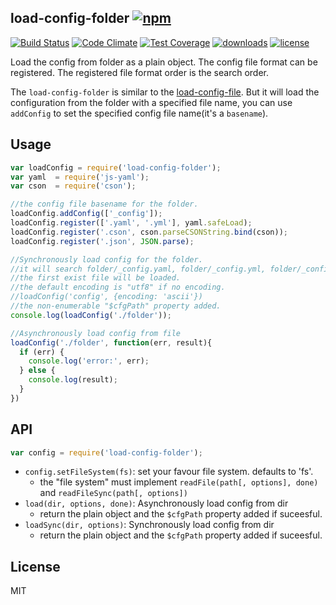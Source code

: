 ## load-config-folder [![npm](https://img.shields.io/npm/v/load-config-folder.svg)](https://npmjs.org/package/load-config-folder)

[![Build Status](https://img.shields.io/travis/snowyu/load-config-folder.js/master.svg)](http://travis-ci.org/snowyu/load-config-folder.js)
[![Code Climate](https://codeclimate.com/github/snowyu/load-config-folder.js/badges/gpa.svg)](https://codeclimate.com/github/snowyu/load-config-folder.js)
[![Test Coverage](https://codeclimate.com/github/snowyu/load-config-folder.js/badges/coverage.svg)](https://codeclimate.com/github/snowyu/load-config-folder.js/coverage)
[![downloads](https://img.shields.io/npm/dm/load-config-folder.svg)](https://npmjs.org/package/load-config-folder)
[![license](https://img.shields.io/npm/l/load-config-folder.svg)](https://npmjs.org/package/load-config-folder)

Load the config from folder as a plain object. The config file format can be registered.
The registered file format order is the search order.

The `load-config-folder` is similar to the [load-config-file](https://github.com/snowyu/load-config-file.js).
But it will load the configuration from the folder with a specified file name, you can use `addConfig`
to set the specified config file name(it's a `basename`).


## Usage

```js
var loadConfig = require('load-config-folder');
var yaml  = require('js-yaml');
var cson  = require('cson');

//the config file basename for the folder.
loadConfig.addConfig(['_config']);
loadConfig.register(['.yaml', '.yml'], yaml.safeLoad);
loadConfig.register('.cson', cson.parseCSONString.bind(cson));
loadConfig.register('.json', JSON.parse);

//Synchronously load config for the folder.
//it will search folder/_config.yaml, folder/_config.yml, folder/_config.cson, folder/_config.json
//the first exist file will be loaded.
//the default encoding is "utf8" if no encoding.
//loadConfig('config', {encoding: 'ascii'})
//the non-enumerable "$cfgPath" property added.
console.log(loadConfig('./folder'));

//Asynchronously load config from file
loadConfig('./folder', function(err, result){
  if (err) {
    console.log('error:', err);
  } else {
    console.log(result);
  }
})

```

## API

```js
var config = require('load-config-folder');
```

* `config.setFileSystem(fs)`: set your favour file system. defaults to 'fs'.
  * the "file system" must implement `readFile(path[, options], done)` and `readFileSync(path[, options])`
* `load(dir, options, done)`: Asynchronously load config from dir
  * return the plain object and the `$cfgPath` property added if suceesful.
* `loadSync(dir, options)`: Synchronously load config from dir
  * return the plain object and the `$cfgPath` property added if suceesful.

## License

MIT
